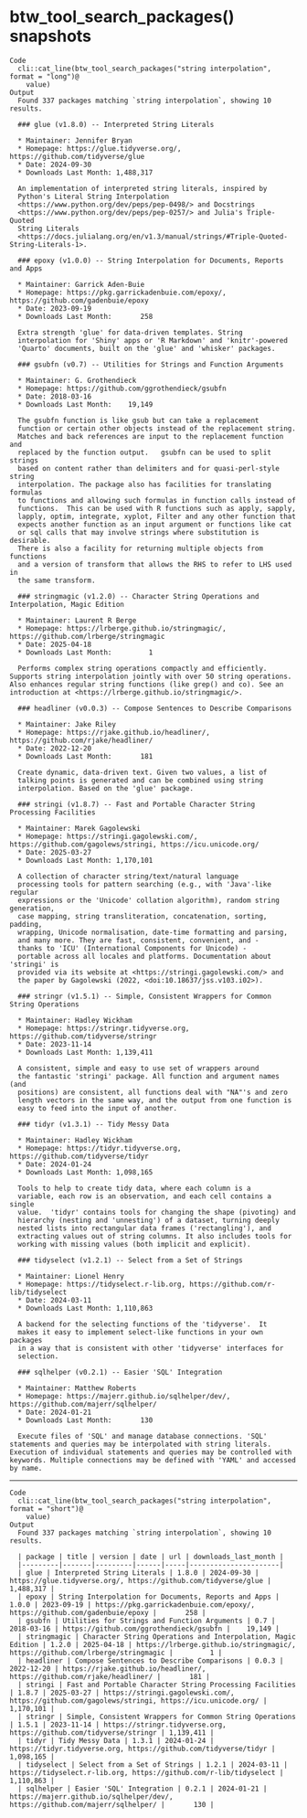 # btw_tool_search_packages() snapshots

    Code
      cli::cat_line(btw_tool_search_packages("string interpolation", format = "long")@
        value)
    Output
      Found 337 packages matching `string interpolation`, showing 10 results.
      
      ### glue (v1.8.0) -- Interpreted String Literals
      
      * Maintainer: Jennifer Bryan
      * Homepage: https://glue.tidyverse.org/, https://github.com/tidyverse/glue
      * Date: 2024-09-30
      * Downloads Last Month: 1,488,317
      
      An implementation of interpreted string literals, inspired by
      Python's Literal String Interpolation
      <https://www.python.org/dev/peps/pep-0498/> and Docstrings
      <https://www.python.org/dev/peps/pep-0257/> and Julia's Triple-Quoted
      String Literals
      <https://docs.julialang.org/en/v1.3/manual/strings/#Triple-Quoted-String-Literals-1>.
      
      ### epoxy (v1.0.0) -- String Interpolation for Documents, Reports and Apps
      
      * Maintainer: Garrick Aden-Buie
      * Homepage: https://pkg.garrickadenbuie.com/epoxy/, https://github.com/gadenbuie/epoxy
      * Date: 2023-09-19
      * Downloads Last Month:       258
      
      Extra strength 'glue' for data-driven templates. String
      interpolation for 'Shiny' apps or 'R Markdown' and 'knitr'-powered
      'Quarto' documents, built on the 'glue' and 'whisker' packages.
      
      ### gsubfn (v0.7) -- Utilities for Strings and Function Arguments
      
      * Maintainer: G. Grothendieck
      * Homepage: https://github.com/ggrothendieck/gsubfn
      * Date: 2018-03-16
      * Downloads Last Month:    19,149
      
      The gsubfn function is like gsub but can take a replacement
      function or certain other objects instead of the replacement string.
      Matches and back references are input to the replacement function and
      replaced by the function output.   gsubfn can be used to split strings
      based on content rather than delimiters and for quasi-perl-style string
      interpolation. The package also has facilities for translating formulas
      to functions and allowing such formulas in function calls instead of
      functions.  This can be used with R functions such as apply, sapply,
      lapply, optim, integrate, xyplot, Filter and any other function that
      expects another function as an input argument or functions like cat
      or sql calls that may involve strings where substitution is desirable.
      There is also a facility for returning multiple objects from functions
      and a version of transform that allows the RHS to refer to LHS used in
      the same transform.
      
      ### stringmagic (v1.2.0) -- Character String Operations and Interpolation, Magic Edition
      
      * Maintainer: Laurent R Berge
      * Homepage: https://lrberge.github.io/stringmagic/, https://github.com/lrberge/stringmagic
      * Date: 2025-04-18
      * Downloads Last Month:         1
      
      Performs complex string operations compactly and efficiently. Supports string interpolation jointly with over 50 string operations. Also enhances regular string functions (like grep() and co). See an introduction at <https://lrberge.github.io/stringmagic/>.
      
      ### headliner (v0.0.3) -- Compose Sentences to Describe Comparisons
      
      * Maintainer: Jake Riley
      * Homepage: https://rjake.github.io/headliner/, https://github.com/rjake/headliner/
      * Date: 2022-12-20
      * Downloads Last Month:       181
      
      Create dynamic, data-driven text. Given two values, a list of
      talking points is generated and can be combined using string
      interpolation. Based on the 'glue' package.
      
      ### stringi (v1.8.7) -- Fast and Portable Character String Processing Facilities
      
      * Maintainer: Marek Gagolewski
      * Homepage: https://stringi.gagolewski.com/, https://github.com/gagolews/stringi, https://icu.unicode.org/
      * Date: 2025-03-27
      * Downloads Last Month: 1,170,101
      
      A collection of character string/text/natural language
      processing tools for pattern searching (e.g., with 'Java'-like regular
      expressions or the 'Unicode' collation algorithm), random string generation,
      case mapping, string transliteration, concatenation, sorting, padding,
      wrapping, Unicode normalisation, date-time formatting and parsing,
      and many more. They are fast, consistent, convenient, and -
      thanks to 'ICU' (International Components for Unicode) -
      portable across all locales and platforms. Documentation about 'stringi' is
      provided via its website at <https://stringi.gagolewski.com/> and
      the paper by Gagolewski (2022, <doi:10.18637/jss.v103.i02>).
      
      ### stringr (v1.5.1) -- Simple, Consistent Wrappers for Common String Operations
      
      * Maintainer: Hadley Wickham
      * Homepage: https://stringr.tidyverse.org, https://github.com/tidyverse/stringr
      * Date: 2023-11-14
      * Downloads Last Month: 1,139,411
      
      A consistent, simple and easy to use set of wrappers around
      the fantastic 'stringi' package. All function and argument names (and
      positions) are consistent, all functions deal with "NA"'s and zero
      length vectors in the same way, and the output from one function is
      easy to feed into the input of another.
      
      ### tidyr (v1.3.1) -- Tidy Messy Data
      
      * Maintainer: Hadley Wickham
      * Homepage: https://tidyr.tidyverse.org, https://github.com/tidyverse/tidyr
      * Date: 2024-01-24
      * Downloads Last Month: 1,098,165
      
      Tools to help to create tidy data, where each column is a
      variable, each row is an observation, and each cell contains a single
      value.  'tidyr' contains tools for changing the shape (pivoting) and
      hierarchy (nesting and 'unnesting') of a dataset, turning deeply
      nested lists into rectangular data frames ('rectangling'), and
      extracting values out of string columns. It also includes tools for
      working with missing values (both implicit and explicit).
      
      ### tidyselect (v1.2.1) -- Select from a Set of Strings
      
      * Maintainer: Lionel Henry
      * Homepage: https://tidyselect.r-lib.org, https://github.com/r-lib/tidyselect
      * Date: 2024-03-11
      * Downloads Last Month: 1,110,863
      
      A backend for the selecting functions of the 'tidyverse'.  It
      makes it easy to implement select-like functions in your own packages
      in a way that is consistent with other 'tidyverse' interfaces for
      selection.
      
      ### sqlhelper (v0.2.1) -- Easier 'SQL' Integration
      
      * Maintainer: Matthew Roberts
      * Homepage: https://majerr.github.io/sqlhelper/dev/, https://github.com/majerr/sqlhelper/
      * Date: 2024-01-21
      * Downloads Last Month:       130
      
      Execute files of 'SQL' and manage database connections. 'SQL' statements and queries may be interpolated with string literals. Execution of individual statements and queries may be controlled with keywords. Multiple connections may be defined with 'YAML' and accessed by name.

---

    Code
      cli::cat_line(btw_tool_search_packages("string interpolation", format = "short")@
        value)
    Output
      Found 337 packages matching `string interpolation`, showing 10 results.
      
      | package | title | version | date | url | downloads_last_month |
      |---------|-------|---------|------|-----|----------------------|
      | glue | Interpreted String Literals | 1.8.0 | 2024-09-30 | https://glue.tidyverse.org/, https://github.com/tidyverse/glue | 1,488,317 |
      | epoxy | String Interpolation for Documents, Reports and Apps | 1.0.0 | 2023-09-19 | https://pkg.garrickadenbuie.com/epoxy/, https://github.com/gadenbuie/epoxy |       258 |
      | gsubfn | Utilities for Strings and Function Arguments | 0.7 | 2018-03-16 | https://github.com/ggrothendieck/gsubfn |    19,149 |
      | stringmagic | Character String Operations and Interpolation, Magic Edition | 1.2.0 | 2025-04-18 | https://lrberge.github.io/stringmagic/, https://github.com/lrberge/stringmagic |         1 |
      | headliner | Compose Sentences to Describe Comparisons | 0.0.3 | 2022-12-20 | https://rjake.github.io/headliner/, https://github.com/rjake/headliner/ |       181 |
      | stringi | Fast and Portable Character String Processing Facilities | 1.8.7 | 2025-03-27 | https://stringi.gagolewski.com/, https://github.com/gagolews/stringi, https://icu.unicode.org/ | 1,170,101 |
      | stringr | Simple, Consistent Wrappers for Common String Operations | 1.5.1 | 2023-11-14 | https://stringr.tidyverse.org, https://github.com/tidyverse/stringr | 1,139,411 |
      | tidyr | Tidy Messy Data | 1.3.1 | 2024-01-24 | https://tidyr.tidyverse.org, https://github.com/tidyverse/tidyr | 1,098,165 |
      | tidyselect | Select from a Set of Strings | 1.2.1 | 2024-03-11 | https://tidyselect.r-lib.org, https://github.com/r-lib/tidyselect | 1,110,863 |
      | sqlhelper | Easier 'SQL' Integration | 0.2.1 | 2024-01-21 | https://majerr.github.io/sqlhelper/dev/, https://github.com/majerr/sqlhelper/ |       130 |

